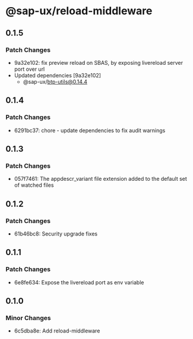# @sap-ux/reload-middleware

## 0.1.5

### Patch Changes

-   9a32e102: fix preview reload on SBAS, by exposing livereload server port over url
-   Updated dependencies [9a32e102]
    -   @sap-ux/btp-utils@0.14.4

## 0.1.4

### Patch Changes

-   6291bc37: chore - update dependencies to fix audit warnings

## 0.1.3

### Patch Changes

-   057f7461: The appdescr_variant file extension added to the default set of watched files

## 0.1.2

### Patch Changes

-   61b46bc8: Security upgrade fixes

## 0.1.1

### Patch Changes

-   6e8fe634: Expose the livereload port as env variable

## 0.1.0

### Minor Changes

-   6c5dba8e: Add reload-middleware
